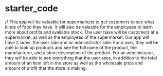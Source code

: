 # starter_code
// This app will be valuable for supermarkets to get customers to see what kinds of food they have. It will also be valuable for the employees to learn more about profits and avaliable stock. The user base will be customers at a supermarket, as well as the employees of the supermarket. Our app will have 2 sides: the user side and an administrator side. For a user, they will be able to look up products and see the full name of the product, the manufacturer, and a short description of the product. For an administrator, they will be able to see everything that the user sees, in addition to the total amount of an item left in the store as well as the wholesale price and amount of profit that the store is making. 
